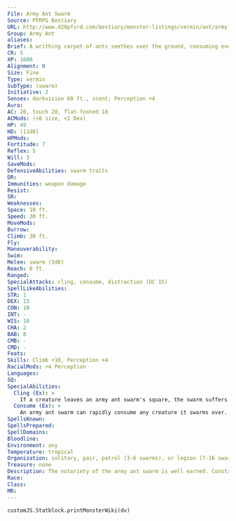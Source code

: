 ```yaml
---
File: Army Ant Swarm
Source: PFRPG Bestiary
URL: http://www.d20pfsrd.com/bestiary/monster-listings/vermin/ant/army-ant-swarm
Group: Army Ant
aliases: 
Brief: A writhing carpet of ants seethes over the ground, consuming everything in its path.
CR: 5
XP: 1600
Alignment: N
Size: Fine
Type: vermin
SubType: (swarm)
Initiative: 2
Senses: darkvision 60 ft., scent; Perception +4
Aura: 
AC: 20, touch 20, flat-footed 18
ACMods: (+8 size, +2 Dex)
HP: 49
HD: (11d8)
HPMods: 
Fortitude: 7
Reflex: 5
Will: 3
SaveMods: 
DefensiveAbilities: swarm traits
DR: 
Immunities: weapon damage
Resist: 
SR: 
Weaknesses: 
Space: 10 ft.
Speed: 30 ft.
MoveMods: 
Burrow: 
Climb: 30 ft.
Fly: 
Maneuverability: 
Swim: 
Melee: swarm (3d6)
Reach: 0 ft.
Ranged: 
SpecialAttacks: cling, consume, distraction (DC 15)
SpellLikeAbilities: 
STR: 1
DEX: 15
CON: 10
INT: -
WIS: 10
CHA: 2
BAB: 8
CMB: -
CMD: -
Feats: 
Skills: Climb +10, Perception +4
RacialMods: +4 Perception
Languages: 
SQ: 
SpecialAbilities:
  Cling (Ex): >
    If a creature leaves an army ant swarm's square, the swarm suffers 1d6 points of damage to reflect the loss of its numbers as several of the crawling pests continue to cling tenaciously to the victim. A creature with army ants clinging to him takes 3d6 points of damage at the end of his turn each round. As a full-round action, he can remove the ants with a DC 17 Reflex save. High wind or any amount of damage from an area effect destroys all clinging ants. The save DC is Dexterity-based.
  Consume (Ex): >
    An army ant swarm can rapidly consume any creature it swarms over. Against helpless or nauseated targets, an army ant swarm attack deals 6d6 points of damage.
SpellsKnown: 
SpellsPrepared: 
SpellDomains: 
Bloodline: 
Environment: any
Temperature: tropical
Organization: solitary, pair, patrol (3-6 swarms), or legion (7-16 swarms)
Treasure: none
Description: The notoriety of the army ant swarm is well earned. Constantly on the march, a hive of army ants is capable of eating anything that gets in the way of its unabating swath of destruction and ruin.
Race: 
Class: 
MR: 
---
```

```dataviewjs
customJS.Statblock.printMonsterWiki(dv)
```
